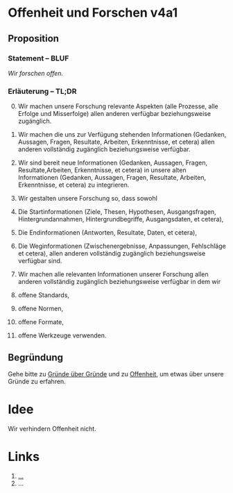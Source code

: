 <!---
   NAME - The NAME of this project is:
ethos

  FILE - The FILENAME of the current file is:
/v4a1.md

  CREATION - This project was CREATED on:
2017-01-28-16:15:00 UTC

  MODIFICATION - This project was last MODIFIED on:
2017-01-28-16:15:00 UTC

  VERSION - The current VERSION of this project is:
<git-commit-hash>-2017-01-28-16:15:00 UTC

  CREATOR(S) - This project was CREATED by:
Michael Czechowski, Martin Maga

  CONTACT - You can CONTACT the creator(s) or developer(s) of this project at:
E-Mail: mail@martinmaga.de

  COPYRIGHT - The COPYRIGHT holder of this project is:
COPYRIGHT (c) 2016 Martin Maga

  LICENSE - This project is LICENSED under the following license:
Martin Maga 2016 CC BY-SA 4.0 https://creativecommons.org

  SUBFILE – This is a SUBFILE! For more INFORMATION on this project go to:
/README.md
--->

# Offenheit und Forschen v4a1
## Proposition
### Statement – BLUF
*Wir forschen offen.*

### Erläuterung – TL;DR
0. Wir machen unsere Forschung relevante Aspekten (alle Prozesse, alle Erfolge und Misserfolge) allen anderen verfügbar beziehungsweise zugänglich.

1. Wir machen die uns zur Verfügung stehenden Informationen (Gedanken, Aussagen, Fragen, Resultate, Arbeiten, Erkenntnisse, et cetera) allen anderen vollständig zugänglich beziehungsweise verfügbar.

2. Wir sind bereit neue Informationen (Gedanken, Aussagen, Fragen, Resultate,Arbeiten, Erkenntnisse, et cetera) in unsere alten Informationen (Gedanken, Aussagen, Fragen, Resultate, Arbeiten, Erkenntnisse, et cetera) zu integrieren.

3. Wir gestalten unsere Forschung so, dass sowohl
  1. Die Startinformationen (Ziele, Thesen, Hypothesen, Ausgangsfragen, Hintergrundannahmen, Hintergrundbegriffe, Ausgangsdaten, et cetera),
  2. Die Endinformationen (Antworten, Resultate, Daten, et cetera),
  3. Die Weginformationen (Zwischenergebnisse, Anpassungen, Fehlschläge et cetera), allen anderen vollständig zugänglich beziehungsweise verfügbar sind.

4. Wir machen alle relevanten Informationen unserer Forschung allen anderen vollständig zugänglich beziehungsweise verfügbar in dem wir
  1. offene Standards,
  2. offene Normen,
  3. offene Formate,
  4. offene Werkzeuge
verwenden.

## Begründung
Gehe bitte zu [Gründe über Gründe](../contents/reasons/reasons.md) und zu [Offenheit](../contents/values/v4_openness.md), um etwas über unsere Gründe zu erfahren.

# Idee
Wir verhindern Offenheit nicht.

# Links
  1. […](…)
  2. …
